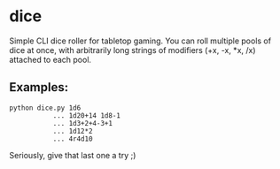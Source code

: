 dice
====

Simple CLI dice roller for tabletop gaming.
You can roll multiple pools of dice at once, with arbitrarily long strings of modifiers (+x, -x, *x, /x) attached to each pool.

Examples:
---------

    python dice.py 1d6
               ... 1d20+14 1d8-1
               ... 1d3+2+4-3+1
               ... 1d12*2
               ... 4r4d10

Seriously, give that last one a try ;)
